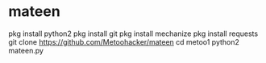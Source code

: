# mateen
pkg install python2
pkg install git
pkg install mechanize
pkg install requests
git clone https://github.com/Metoohacker/mateen
cd metoo1
python2 mateen.py
